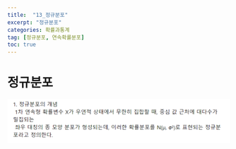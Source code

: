 ```yaml
---
title:  "13_정규분포"
excerpt: "정규분포"
categories: 확률과통계
tag: [정규분포, 연속확률분포]
toc: true
---
```


# 정규분포

![image-20211124083209304](../images/2021-11-24-13_정규분포/image-20211124083209304.png)

